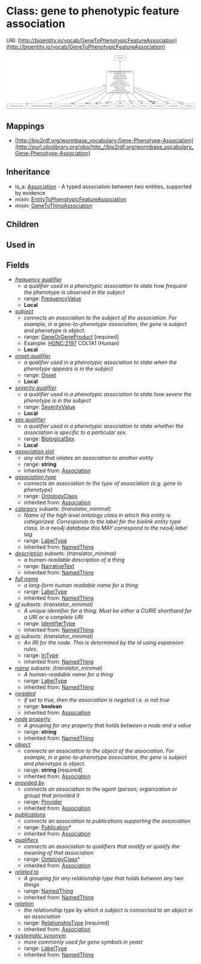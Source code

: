 # Class: gene to phenotypic feature association




URI: [http://bioentity.io/vocab/GeneToPhenotypicFeatureAssociation](http://bioentity.io/vocab/GeneToPhenotypicFeatureAssociation)

![img](images/GeneToPhenotypicFeatureAssociation.png)
## Mappings

 * [http://bio2rdf.org/wormbase_vocabulary:Gene-Phenotype-Association](http://purl.obolibrary.org/obo/http_//bio2rdf.org/wormbase_vocabulary_Gene-Phenotype-Association)
## Inheritance

 *  is_a: [Association](Association.md) - A typed association between two entities, supported by evidence
 *  mixin: [EntityToPhenotypicFeatureAssociation](EntityToPhenotypicFeatureAssociation.md)
 *  mixin: [GeneToThingAssociation](GeneToThingAssociation.md)
## Children

## Used in

## Fields

 * _[frequency qualifier](frequency_qualifier.md)_
    * _a qualifier used in a phenotypic association to state how frequent the phenotype is observed in the subject_
    * range: [FrequencyValue](FrequencyValue.md)
    * __Local__
 * _[subject](subject.md)_
    * _connects an association to the subject of the association. For example, in a gene-to-phenotype association, the gene is subject and phenotype is object._
    * range: [GeneOrGeneProduct](GeneOrGeneProduct.md) [required]
    * Example: [HGNC:2197](https://monarchinitiative.org/gene/HGNC:2197) COL1A1 (Human)
    * __Local__
 * _[onset qualifier](onset_qualifier.md)_
    * _a qualifier used in a phenotypic association to state when the phenotype appears is in the subject_
    * range: [Onset](Onset.md)
    * __Local__
 * _[severity qualifier](severity_qualifier.md)_
    * _a qualifier used in a phenotypic association to state how severe the phenotype is in the subject_
    * range: [SeverityValue](SeverityValue.md)
    * __Local__
 * _[sex qualifier](sex_qualifier.md)_
    * _a qualifier used in a phenotypic association to state whether the association is specific to a particular sex._
    * range: [BiologicalSex](BiologicalSex.md)
    * __Local__
 * _[association slot](association_slot.md)_
    * _any slot that relates an association to another entity_
    * range: **string**
    * inherited from: [Association](Association.md)
 * _[association type](association_type.md)_
    * _connects an association to the type of association (e.g. gene to phenotype)_
    * range: [OntologyClass](OntologyClass.md)
    * inherited from: [Association](Association.md)
 * _[category](category.md) *subsets*: (translator_minimal)_
    * _Name of the high level ontology class in which this entity is categorized. Corresponds to the label for the biolink entity type class. In a neo4j database this MAY correspond to the neo4j label tag_
    * range: [LabelType](LabelType.md)
    * inherited from: [NamedThing](NamedThing.md)
 * _[description](description.md) *subsets*: (translator_minimal)_
    * _a human-readable description of a thing_
    * range: [NarrativeText](NarrativeText.md)
    * inherited from: [NamedThing](NamedThing.md)
 * _[full name](full_name.md)_
    * _a long-form human readable name for a thing_
    * range: [LabelType](LabelType.md)
    * inherited from: [NamedThing](NamedThing.md)
 * _[id](id.md) *subsets*: (translator_minimal)_
    * _A unique identifier for a thing. Must be either a CURIE shorthand for a URI or a complete URI_
    * range: [IdentifierType](IdentifierType.md)
    * inherited from: [NamedThing](NamedThing.md)
 * _[iri](iri.md) *subsets*: (translator_minimal)_
    * _An IRI for the node. This is determined by the id using expansion rules._
    * range: [IriType](IriType.md)
    * inherited from: [NamedThing](NamedThing.md)
 * _[name](name.md) *subsets*: (translator_minimal)_
    * _A human-readable name for a thing_
    * range: [LabelType](LabelType.md)
    * inherited from: [NamedThing](NamedThing.md)
 * _[negated](negated.md)_
    * _if set to true, then the association is negated i.e. is not true_
    * range: **boolean**
    * inherited from: [Association](Association.md)
 * _[node property](node_property.md)_
    * _A grouping for any property that holds between a node and a value_
    * range: **string**
    * inherited from: [NamedThing](NamedThing.md)
 * _[object](object.md)_
    * _connects an association to the object of the association. For example, in a gene-to-phenotype association, the gene is subject and phenotype is object._
    * range: **string** [required]
    * inherited from: [Association](Association.md)
 * _[provided by](provided_by.md)_
    * _connects an association to the agent (person, organization or group) that provided it_
    * range: [Provider](Provider.md)
    * inherited from: [Association](Association.md)
 * _[publications](publications.md)_
    * _connects an association to publications supporting the association_
    * range: [Publication](Publication.md)*
    * inherited from: [Association](Association.md)
 * _[qualifiers](qualifiers.md)_
    * _connects an association to qualifiers that modify or qualify the meaning of that association_
    * range: [OntologyClass](OntologyClass.md)*
    * inherited from: [Association](Association.md)
 * _[related to](related_to.md)_
    * _A grouping for any relationship type that holds between any two things_
    * range: [NamedThing](NamedThing.md)
    * inherited from: [NamedThing](NamedThing.md)
 * _[relation](relation.md)_
    * _the relationship type by which a subject is connected to an object in an association_
    * range: [RelationshipType](RelationshipType.md) [required]
    * inherited from: [Association](Association.md)
 * _[systematic synonym](systematic_synonym.md)_
    * _more commonly used for gene symbols in yeast_
    * range: [LabelType](LabelType.md)
    * inherited from: [NamedThing](NamedThing.md)
